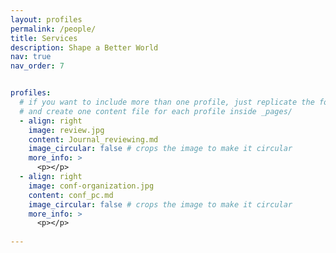 ```yaml
---
layout: profiles
permalink: /people/
title: Services
description: Shape a Better World
nav: true
nav_order: 7


profiles:
  # if you want to include more than one profile, just replicate the following block
  # and create one content file for each profile inside _pages/
  - align: right
    image: review.jpg
    content: Journal_reviewing.md
    image_circular: false # crops the image to make it circular
    more_info: >
      <p></p>
  - align: right
    image: conf-organization.jpg
    content: conf_pc.md
    image_circular: false # crops the image to make it circular
    more_info: >
      <p></p>
      
---
```


